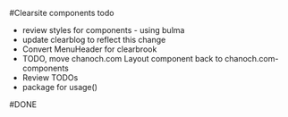 #Clearsite components todo
- review styles for components - using bulma
- update clearblog to reflect this change
- Convert MenuHeader for clearbrook
- TODO, move chanoch.com Layout component back to chanoch.com-components
- Review TODOs
- package for usage()

#DONE